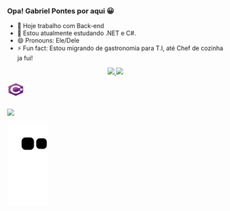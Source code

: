 ### Opa! Gabriel Pontes por aqui 😀


- 🔭 Hoje trabalho com Back-end
- 🌱 Estou atualmente estudando .NET e C#.
- 😄 Pronouns: Ele/Dele
- ⚡ Fun fact: Estou migrando de gastronomia para T.I, até Chef de cozinha ja fui!


<div align="center">
  <a href="https://github.com/gabopontes">
  <img height="180em" src="https://github-readme-stats.vercel.app/api?username=gabopontes&show_icons=true&theme=dracula&include_all_commits=true&count_private=true"/>
  <img height="180em" src="https://github-readme-stats.vercel.app/api/top-langs/?username=gabopontes&layout=compact&langs_count=7&theme=dracula"/>
</div>

</div>
<div style="display: inline_block"><br>
  <img align="center" alt="Rafa-Csharp" height="30" width="40" src="https://raw.githubusercontent.com/devicons/devicon/master/icons/csharp/csharp-original.svg">
</div>
 
 ##
 
<div> 
  <a href="https://www.linkedin.com/in/gabriel-pontes-834270b2/" target="_blank"><img src="https://img.shields.io/badge/-LinkedIn-%230077B5?style=for-the-badge&logo=linkedin&logoColor=white" target="_blank"></a> 
 
  ![Snake animation](https://github.com/Gabopontes/Gabopontes/blob/output/github-contribution-grid-snake.svg)
 
</div>
